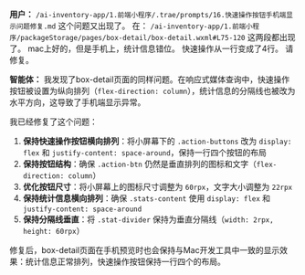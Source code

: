 **用户：** 
`/ai-inventory-app/1.前端小程序/.trae/prompts/16.快速操作按钮手机端显示问题修复.md` 这个问题又出现了。
 在： `/ai-inventory-app/1.前端小程序/packageStorage/pages/box-detail/box-detail.wxml#L75-120`  这两段都出现了。
 mac上好的，但是手机上，统计信息错位。 快速操作从一行变成了4行。 
 请修复。

**智能体：** 
我发现了box-detail页面的同样问题。在响应式媒体查询中，快速操作按钮被设置为纵向排列（`flex-direction: column`），统计信息的分隔线也被改为水平方向，这导致了手机端显示异常。

我已经修复了这个问题：

1. **保持快速操作按钮横向排列**：将小屏幕下的 `.action-buttons` 改为 `display: flex` 和 `justify-content: space-around`，保持一行四个按钮的布局
2. **保持按钮结构**：确保 `.action-btn` 仍然是垂直排列的图标和文字（`flex-direction: column`）
3. **优化按钮尺寸**：将小屏幕上的图标尺寸调整为 `60rpx`，文字大小调整为 `22rpx`
4. **保持统计信息横向排列**：确保 `.stats-content` 使用 `display: flex` 和 `justify-content: space-around`
5. **保持分隔线垂直**：将 `.stat-divider` 保持为垂直分隔线（`width: 2rpx, height: 60rpx`）

修复后，box-detail页面在手机预览时也会保持与Mac开发工具中一致的显示效果：统计信息正常排列，快速操作按钮保持一行四个的布局。